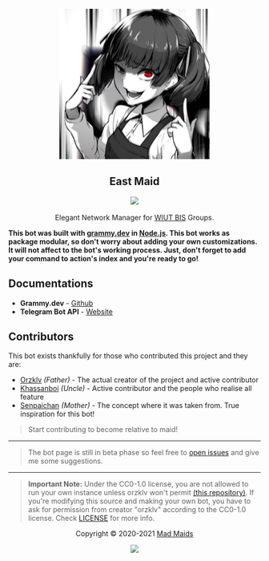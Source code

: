 <p align="center"><a href="https://t.me/westmaid_bot" target="_blank"><img height="300" width="300" src="./assets/logo.jpg"/></a></p>

<h2 align="center">East Maid</h2>

<p align="center"><a href="https://t.me/eastmaid_bot"><img src="https://img.shields.io/static/v1.svg?style=flat-square&label=docker&message=deployed&logoColor=eceff4&logo=github&colorA=000000&colorB=ffffff"/></a></p>

<p align="center"> Elegant Network Manager for <a href="https://t.me/s/madmaids" target="_blank">WIUT BIS</a> Groups.</p>

**This bot was built with [grammy.dev](https://github.com/grammyjs/grammY) in
[Node.js](https://nodejs.org/en/). This bot works as package modular, so don't
worry about adding your own customizations. It will not affect to the bot's
working process. Just, don't forget to add your command to action's index and
you're ready to go!**

## Documentations

- **Grammy.dev** - [Github](https://github.com/grammyjs/grammY)
- **Telegram Bot API** - [Website](https://core.telegram.org/bots/api)

## Contributors

This bot exists thankfully for those who contributed this project and they are:

- [Orzklv](https://github.com/orzklv) _(Father)_ - The actual creator of the
  project and active contributor
- [Khassanboi](https://github.com/khassanboi) _(Uncle)_ - Active contributor and
  the people who realise all feature
- [Senpaichan](https://github.com/wiut-bis/senpai.deprecated) _(Mother)_ - The
  concept where it was taken from. True inspiration for this bot!

> Start contributing to become relative to maid!

---

> The bot page is still in beta phase so feel free to
> [open issues](https://github.com/mad-maids/wiut-bot/issues/new) and give me
> some suggestions.

---

> **Important Note:** Under the CC0-1.0 license, you are not allowed to run your
> own instance unless orzklv won't permit
> [(this repository)](https://github.com/mad-maids/wiut-bot). If you're modifying
> this source and making your own bot, you have to ask for permission from
> creator "orzklv" according to the CC0-1.0 license. Check [LICENSE](license)
> for more info.

<p align="center">Copyright &copy; 2020-2021 <a href="https://maid.uz" target="_blank">Mad Maids</a></p>

<p align="center"><a href="https://github.com/mad-maids/wiut-bot/blob/master/license"><img src="https://img.shields.io/static/v1.svg?style=flat-square&label=License&message=CC0-1.0&logoColor=eceff4&logo=github&colorA=000000&colorB=ffffff"/></a></p>
